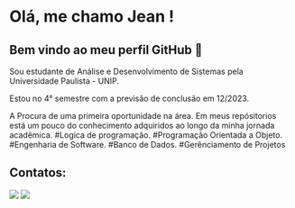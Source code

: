 
# Olá, me chamo Jean ! 
## Bem vindo ao meu perfil GitHub 👋

Sou estudante de Análise e Desenvolvimento de Sistemas pela Universidade Paulista - UNIP.

Estou no 4° semestre com a previsão de conclusão em 12/2023.

A Procura de uma primeira oportunidade na área.
Em meus repósitorios está um pouco do conhecimento adquiridos ao longo da minha jornada acadêmica.
#Logica de programação.
#Programação Orientada a Objeto.
#Engenharia de Software.
#Banco de Dados.
#Gerênciamento de Projetos
## Contatos:

<div>

<a href = "mailto:jean.adrianomartin@gmail.com"><img loading="lazy" src="https://img.shields.io/badge/Gmail-D14836?style=for-the-badge&logo=gmail&logoColor=white" target="_blank"></a>
<a href="https://www.linkedin.com/in/jean-martin-2097ba1ab/" target="_blank"><img loading="lazy" src="https://img.shields.io/badge/-LinkedIn-%230077B5?style=for-the-badge&logo=linkedin&logoColor=white" target="_blank"></a>   
</div>





